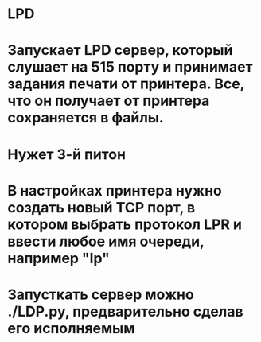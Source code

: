 # LPD
# Запускает LPD сервер, который слушает на 515 порту и принимает задания печати от принтера. Все, что он получает от принтера сохраняется в файлы.
# Нужет 3-й питон
# В настройках принтера нужно создать новый TCP порт, в котором выбрать протокол LPR и ввести любое имя очереди, например "lp"
# Запусткать сервер можно ./LDP.py, предварительно сделав его исполняемым
